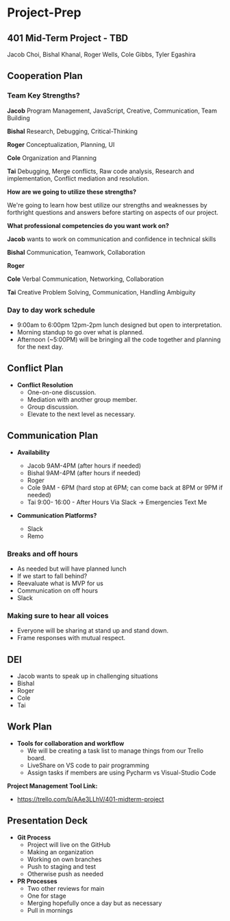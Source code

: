 # Project-Prep

## 401 Mid-Term Project - TBD

Jacob Choi, Bishal Khanal, Roger Wells, Cole Gibbs, Tyler Egashira

## Cooperation Plan

### Team Key Strengths?

**Jacob** Program Management, JavaScript, Creative, Communication, Team Building

**Bishal** Research, Debugging, Critical-Thinking

**Roger** Conceptualization, Planning, UI

**Cole** Organization and Planning 

**Tai** Debugging, Merge conflicts, Raw code analysis, Research and implementation, Conflict mediation and resolution. 

**How are we going to utilize these strengths?**

We're going to learn how best utilize our strengths and weaknesses by forthright questions and answers before starting on aspects of our project.

**What professional competencies do you want work on?**

**Jacob** wants to work on communication and confidence in technical skills

**Bishal** Communication, Teamwork, Collaboration

**Roger** 

**Cole** Verbal Communication, Networking, Collaboration

**Tai** Creative Problem Solving, Communication, Handling Ambiguity

### Day to day work schedule

* 9:00am to 6:00pm 12pm-2pm lunch designed but open to interpretation.
* Morning standup to go over what is planned.
* Afternoon (~5:00PM) will be bringing all the code together and planning for the next day.

## Conflict Plan

* **Conflict Resolution**
  * One-on-one discussion.
  * Mediation with another group member.
  * Group discussion.
  * Elevate to the next level as necessary.

## Communication Plan

* **Availability**
  * Jacob 9AM-4PM (after hours if needed)
  * Bishal 9AM-4PM (after hours if needed)
  * Roger 
  * Cole 9AM - 6PM (hard stop at 6PM; can come back at 8PM or 9PM if needed)
  * Tai 9:00- 16:00 - After Hours Via Slack -> Emergencies Text Me
 
* **Communication Platforms?**
  * Slack
  * Remo

### Breaks and off hours

* As needed but will have planned lunch
* If we start to fall behind?
* Reevaluate what is MVP for us
* Communication on off hours
* Slack

### Making sure to hear all voices

* Everyone will be sharing at stand up and stand down.
* Frame responses with mutual respect.

## DEI

* Jacob wants to speak up in challenging situations
* Bishal
* Roger
* Cole
* Tai
  
## Work Plan

* **Tools for collaboration and workflow**
  * We will be creating a task list to manage things from our Trello board.
  * LiveShare on VS code to pair programming
  * Assign tasks if members are using Pycharm vs Visual-Studio Code

**Project Management Tool Link:**
- https://trello.com/b/AAe3LLhV/401-midterm-project


## Presentation Deck


* **Git Process**
  * Project will live on the GitHub
  * Making an organization
  * Working on own branches
  * Push to staging and test
  * Otherwise push as needed
* **PR Processes**
  * Two other reviews for main
  * One for stage
  * Merging hopefully once a day but as necessary
  * Pull in mornings


